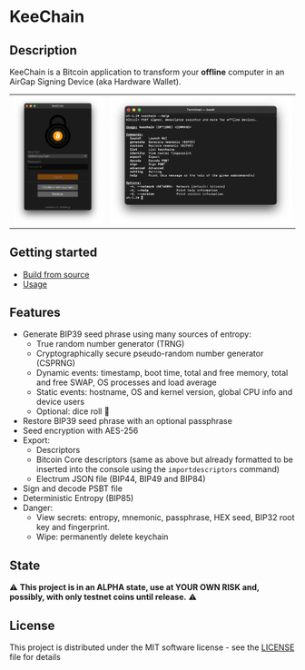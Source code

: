 # KeeChain

## Description

KeeChain is a Bitcoin application to transform your **offline** computer in an AirGap Signing Device (aka Hardware Wallet).

<table>
    <tr>
        <td> <img src="./assets/gui.png" alt="GUI" style="max-height: 300px;"/> </td>
        <td> <img src="./assets/terminal.png" alt="CLI" style="max-height: 300px;"/> </td>
    </tr>
</table>

## Getting started

* [Build from source](doc/build.md) 
* [Usage](doc/usage.md) 

## Features

* Generate BIP39 seed phrase using many sources of entropy:
    - True random number generator (TRNG)
    - Cryptographically secure pseudo-random number generator (CSPRNG)
    - Dynamic events: timestamp, boot time, total and free memory, total and free SWAP, OS processes and load average
    - Static events: hostname, OS and kernel version, global CPU info and device users
    - Optional: dice roll 🎲
* Restore BIP39 seed phrase with an optional passphrase
* Seed encryption with AES-256
* Export:
    - Descriptors
    - Bitcoin Core descriptors (same as above but already formatted to be inserted into the console using the `importdescriptors` command)
    - Electrum JSON file (BIP44, BIP49 and BIP84)
* Sign and decode PSBT file
* Deterministic Entropy (BIP85)
* Danger:
    - View secrets: entropy, mnemonic, passphrase, HEX seed, BIP32 root key and fingerprint.
    - Wipe: permanently delete keychain

## State

⚠️ **This project is in an ALPHA state, use at YOUR OWN RISK and, possibly, with only testnet coins until release.** ⚠️

## License

This project is distributed under the MIT software license - see the [LICENSE](LICENSE) file for details
